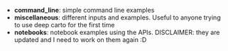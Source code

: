 - **command_line**: simple command line examples
- **miscellaneous**: different inputs and examples. Useful to anyone trying to use deep carto for the first time
- **notebooks**: notebook examples using the APIs. DISCLAIMER: they are updated and I need to work on them again :D